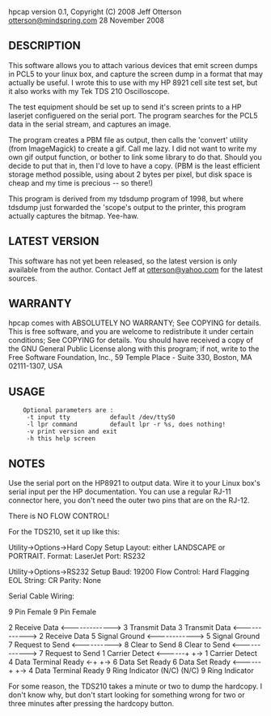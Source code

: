 hpcap version 0.1, Copyright (C) 2008 Jeff Otterson <otterson@mindspring.com>
28 November 2008

DESCRIPTION
-----------

  This software allows you to attach various devices that emit screen dumps
in PCL5 to your linux box, and capture the screen dump in a format that
may actually be useful.  I wrote this to use with my HP 8921 cell site test
set, but it also works with my Tek TDS 210 Oscilloscope.

  The test equipment should be set up to send it's screen prints to a
HP laserjet configuered on the serial port.  The program searches for the
PCL5 data in the serial stream, and captures an image.

  The program creates a PBM file as output, then calls the 'convert' utility
(from ImageMagick) to create a gif.  Call me lazy.  I did not want to write
my own gif output function, or bother to link some library to do that.
Should you decide to put that in, then I'd love to have a copy.  (PBM is the
least efficient storage method possible, using about 2 bytes per pixel,
but disk space is cheap and my time is precious -- so there!)

  This program is derived from my tdsdump program of 1998, but where tdsdump
just forwarded the 'scope's output to the printer, this program actually
captures the bitmap.  Yee-haw.

LATEST VERSION
--------------

This software has not yet been released, so the latest version is only
available from the author.  Contact Jeff at otterson@yahoo.com for the
latest sources.

WARRANTY
--------

hpcap comes with ABSOLUTELY NO WARRANTY; See COPYING for details.
This is free software, and you are welcome to redistribute it
under certain conditions; See COPYING for details.
You should have received a copy of the GNU General Public License
along with this program; if not, write to the Free Software
Foundation, Inc., 59 Temple Place - Suite 330, Boston, MA 02111-1307, USA

USAGE
------
        Optional parameters are :
		 -t input tty           default /dev/ttyS0
		 -l lpr command         default lpr -r %s, does nothing!
		 -v print version and exit
		 -h this help screen

NOTES
-----

  Use the serial port on the HP8921 to output data.  Wire it to your Linux
box's serial input per the HP documentation.  You can use a regular RJ-11 connector here, you don't need the outer two pins that are on the RJ-12.

  There is NO FLOW CONTROL!

  For the TDS210, set it up like this:

  Utility->Options->Hard Copy Setup
    Layout: either LANDSCAPE or PORTRAIT.
    Format: LaserJet
    Port:   RS232

  Utility->Options->RS232 Setup
    Baud:         19200
    Flow Control: Hard Flagging
    EOL String:   CR
    Parity:       None


  Serial Cable Wiring:

   9 Pin Female                   9 Pin Female

  2 Receive Data <-------------> 3 Transmit Data
  3 Transmit Data <------------> 2 Receive Data
  5 Signal Ground <------------> 5 Signal Ground
  7 Request to Send <----------> 8 Clear to Send
  8 Clear to Send <------------> 7 Request to Send
  1 Carrier Detect <------+  +-> 1 Carrier Detect
  4 Data Terminal Ready <-+  +-> 6 Data Set Ready
  6 Data Set Ready <------+  +-> 4 Data Terminal Ready
  9 Ring Indicator (N/C)   (N/C) 9 Ring Indicator


  For some reason, the TDS210 takes a minute or two to dump the hardcopy.
I don't know why, but don't start looking for something wrong for two or
three minutes after pressing the hardcopy button.
